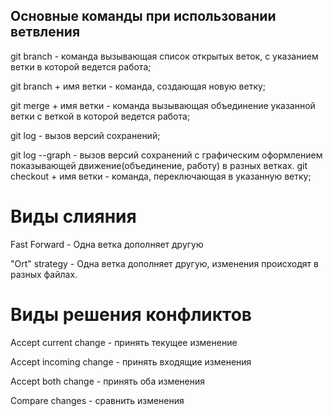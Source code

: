 ## Основные команды при использовании ветвления

git branch - команда вызывающая список открытых веток, с указанием ветки в которой ведется работа;

git branch + имя ветки - команда, создающая новую ветку;

git merge + имя ветки - команда вызывающая объединение указанной ветки с веткой в которой ведется работа;

git log - вызов версий сохранений;

git log --graph - вызов версий сохранений с графическим оформлением показывающей движение(объединение, работу) в разных ветках.
git checkout + имя ветки - команда, переключающая в указанную ветку;

# Виды слияния

Fast Forward - Одна ветка дополняет другую

"Ort" strategy - Одна ветка дополняет другую, изменения происходят в разных файлах. 

# Виды решения конфликтов

Accept current change - принять текущее изменение

Accept incoming change - принять входящие изменения

Accept both change - принять оба изменения

Compare changes - сравнить изменения


